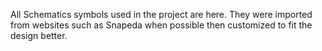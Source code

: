 All Schematics symbols used in the project are here. They were imported from websites such as Snapeda when possible then customized to fit the design better.
